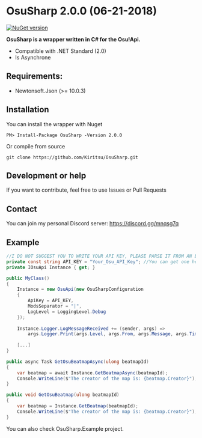 # OsuSharp 2.0.0 (06-21-2018)

[![NuGet version](https://badge.fury.io/nu/OsuSharp.svg)](https://badge.fury.io/nu/OsuSharp)

**OsuSharp is a wrapper written in C# for the Osu!Api.**

- Compatible with .NET Standard (2.0)
- Is Asynchrone

## Requirements:

- Newtonsoft.Json (>= 10.0.3)

## Installation

You can install the wrapper with Nuget

```
PM> Install-Package OsuSharp -Version 2.0.0
```

Or compile from source

```git
git clone https://github.com/Kiritsu/OsuSharp.git
```

## Development or help

If you want to contribute, feel free to use Issues or Pull Requests

## Contact

You can join my personal Discord server: https://discord.gg/mnqsg7q

## Example

```cs
//I DO NOT SUGGEST YOU TO WRITE YOUR API KEY, PLEASE PARSE IT FROM AN EXTERNAL FILE.
private const string API_KEY = "Your_Osu_API_Key"; //You can get one here: https://osu.ppy.sh/p/api
private IOsuApi Instance { get; }

public MyClass() 
{
    Instance = new OsuApi(new OsuSharpConfiguration
    {
        ApiKey = API_KEY,
        ModsSeparator = "|",
        LogLevel = LoggingLevel.Debug
    });
    
    Instance.Logger.LogMessageReceived += (sender, args) =>
        args.Logger.Print(args.Level, args.From, args.Message, args.Time);
    
    [...]
}

public async Task GetOsuBeatmapAsync(ulong beatmapId)
{
    var beatmap = await Instance.GetBeatmapAsync(beatmapId);
    Console.WriteLine($"The creator of the map is: {beatmap.Creator}");
}

public void GetOsuBeatmap(ulong beatmapId)
{
    var beatmap = Instance.GetBeatmap(beatmapId);
    Console.WriteLine($"The creator of the map is: {beatmap.Creator}");
}
```

You can also check OsuSharp.Example project.
